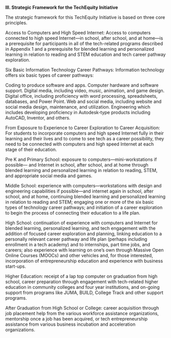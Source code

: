 **III. Strategic Framework for the TechEquity Initiative**

The strategic framework for this TechEquity Initiative is based on three core principles.

Access to Computers and High Speed Internet:  Access to computers connected to high speed Internet—in school, after school, and at home—is a prerequisite for participants in all of the tech-related programs described in Appendix 1 and a prerequisite for blended learning and personalized learning in relation to reading and STEM education and tech career pathway exploration.  


Six Basic Information Technology Career Pathways:  Information technology offers six basic types of career pathways:

Coding to produce software and apps.
Computer hardware and software support.
Digital media, including video, music, animation, and game design.
Digital office, including proficiency with word processing, spreadsheets, databases, and Power Point.
Web and social media, including website and social media design, maintenance, and utilization.
Engineering which includes developing proficiency in Autodesk-type products including AutoCAD, Inventor, and others.

From Exposure to Experience to Career Exploration to Career Acquisition:  For students to incorporate computers and high speed Internet fully in their learning and their lives and to come to see tech as a career possibility, they need to be connected with computers and high speed Internet at each stage of their education.

Pre K and Primary School: exposure to computers—mini-workstations if possible— and Internet in school, after school, and at home through blended learning and personalized learning in relation to reading, STEM, and appropriate social media and games.

Middle School: experience with computers—workstations with design and engineering capabilities if possible—and internet again in school, after school, and at home, continuing blended learning and personalized learning in relation to reading and STEM; engaging one or more of the six basic types of technology career pathways; and initiation of a career exploration to begin the process of connecting their education to a life plan.

High School: continuation of experience with computers and Internet for blended learning, personalized learning, and tech engagement with the addition of focused career exploration and planning, linking education to a personally relevant career pathway and life plan (perhaps including enrollment in a tech academy) and to internships, part time jobs, and careers; also experience with learning on one’s own through Massive Open Online Courses (MOOCs) and other vehicles and, for those interested, incorporation of entrepreneurship education and experience with business start-ups.

Higher Education: receipt of a lap top computer on graduation from high school, career preparation through engagement with tech-related higher education in community colleges and four year institutions, and on-going support from programs like JUMA, BUILD, College Track and other support programs.

After Graduation from High School or College: career acquisition through job placement help from the various workforce assistance organizations, mentorship once a job has been acquired, or tech entrepreneurship assistance from various business incubation and acceleration organizations.
